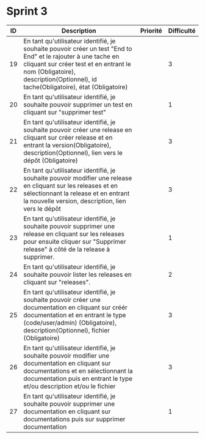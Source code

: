 # Sprint 3
| ID | Description | Priorité | Difficulté |
|-|-|-|-|
| 19 | En tant qu'utilisateur identifié, je souhaite pouvoir créer un test "End to End" et le rajouter  à une tache en cliquant sur créer test et en entrant le nom (Obligatoire), description(Optionnel), id tache(Obligatoire), état (Obligatoire) |  | 3 |
| 20 | En tant qu'utilisateur identifié, je souhaite pouvoir supprimer un test en cliquant sur "supprimer test"  | | 1 |
| 21 | En tant qu'utilisateur identifié, je souhaite pouvoir créer une release en cliquant sur créer release et en entrant la version(Obligatoire), description(Optionnel), lien vers le dépôt (Obligatoire) | | 3 |
| 22 | En tant qu'utilisateur identifié, je souhaite pouvoir modifier une release en cliquant sur les releases et en sélectionnant la release et en entrant la nouvelle version, description, lien vers le dépôt  | | 3 |
| 23 | En tant qu'utilisateur identifié, je souhaite pouvoir supprimer une release en cliquant sur les releases pour ensuite cliquer sur "Supprimer release" à côté de la release à supprimer. | | 1 |
| 24 | En tant qu'utilisateur identifié, je souhaite pouvoir lister les releases en cliquant sur "releases". | | 2 |
| 25 | En tant qu'utilisateur identifié, je souhaite pouvoir créer une documentation en cliquant sur créér documentation et en entrant le type (code/user/admin) (Obligatoire), description(Optionnel), fichier (Obligatoire)  | | 3 |
| 26 | En tant qu'utilisateur identifié, je souhaite pouvoir modifier une documentation en cliquant sur documentations et en sélectionnant la documentation puis en entrant le type et/ou description et/ou le fichier  | | 3 |
| 27 | En tant qu'utilisateur identifié, je souhaite pouvoir supprimer une documentation en cliquant sur documentations puis sur supprimer documentation  | | 1 |

